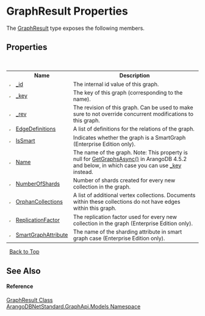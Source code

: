 # GraphResult Properties
 

The <a href="7fc2f65d-cefa-6ec0-9e02-616479096054">GraphResult</a> type exposes the following members.


## Properties
&nbsp;<table><tr><th></th><th>Name</th><th>Description</th></tr><tr><td>![Public property](media/pubproperty.gif "Public property")</td><td><a href="c5a2c767-f0a9-fc8c-550c-d307cb29ca57">_id</a></td><td>
The internal id value of this graph.</td></tr><tr><td>![Public property](media/pubproperty.gif "Public property")</td><td><a href="a235237b-7a25-6f82-0574-42b84e59ac87">_key</a></td><td>
The key of this graph (corresponding to the name).</td></tr><tr><td>![Public property](media/pubproperty.gif "Public property")</td><td><a href="969ca14e-7463-ec34-d177-4f77f0889a7a">_rev</a></td><td>
The revision of this graph. Can be used to make sure to not override concurrent modifications to this graph.</td></tr><tr><td>![Public property](media/pubproperty.gif "Public property")</td><td><a href="83163bed-5f0f-8fe3-43a3-e15144ff0343">EdgeDefinitions</a></td><td>
A list of definitions for the relations of the graph.</td></tr><tr><td>![Public property](media/pubproperty.gif "Public property")</td><td><a href="97a505a7-edf5-a656-58f3-68ea1a984f82">IsSmart</a></td><td>
Indicates whether the graph is a SmartGraph (Enterprise Edition only).</td></tr><tr><td>![Public property](media/pubproperty.gif "Public property")</td><td><a href="238c9d06-d6ec-1d58-9058-ad571416d94d">Name</a></td><td>
The name of the graph. Note: This property is null for <a href="eea4a069-4765-5884-164c-1376afa25134">GetGraphsAsync()</a> in ArangoDB 4.5.2 and below, in which case you can use <a href="a235237b-7a25-6f82-0574-42b84e59ac87">_key</a> instead.</td></tr><tr><td>![Public property](media/pubproperty.gif "Public property")</td><td><a href="7f19d9c4-91c6-33f0-a75f-abf50f816f16">NumberOfShards</a></td><td>
Number of shards created for every new collection in the graph.</td></tr><tr><td>![Public property](media/pubproperty.gif "Public property")</td><td><a href="372f2cda-9d2f-1f90-5b6e-3c7ad3b48d3e">OrphanCollections</a></td><td>
A list of additional vertex collections. Documents within these collections do not have edges within this graph.</td></tr><tr><td>![Public property](media/pubproperty.gif "Public property")</td><td><a href="76a382a9-22e1-b9f9-3e63-fd199383deca">ReplicationFactor</a></td><td>
The replication factor used for every new collection in the graph (Enterprise Edition only).</td></tr><tr><td>![Public property](media/pubproperty.gif "Public property")</td><td><a href="0731428d-4c9c-853e-b4e6-18708839b27e">SmartGraphAttribute</a></td><td>
The name of the sharding attribute in smart graph case (Enterprise Edition only).</td></tr></table>&nbsp;
<a href="#graphresult-properties">Back to Top</a>

## See Also


#### Reference
<a href="7fc2f65d-cefa-6ec0-9e02-616479096054">GraphResult Class</a><br /><a href="6fb2338d-d8f7-f9c1-2056-1702fe9bf954">ArangoDBNetStandard.GraphApi.Models Namespace</a><br />